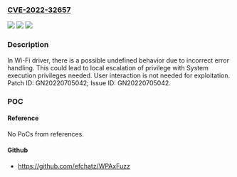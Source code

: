 ### [CVE-2022-32657](https://cve.mitre.org/cgi-bin/cvename.cgi?name=CVE-2022-32657)
![](https://img.shields.io/static/v1?label=Product&message=MT7603%2C%20MT7613%2C%20MT7615%2C%20MT7622%2C%20MT7628%2C%20MT7629%2C%20MT7915%2C%20MT7916%2C%20MT7981%2C%20MT7986&color=blue)
![](https://img.shields.io/static/v1?label=Version&message=n%2Fa&color=blue)
![](https://img.shields.io/static/v1?label=Vulnerability&message=Elevation%20of%20Privilege&color=brighgreen)

### Description

In Wi-Fi driver, there is a possible undefined behavior due to incorrect error handling. This could lead to local escalation of privilege with System execution privileges needed. User interaction is not needed for exploitation. Patch ID: GN20220705042; Issue ID: GN20220705042.

### POC

#### Reference
No PoCs from references.

#### Github
- https://github.com/efchatz/WPAxFuzz

